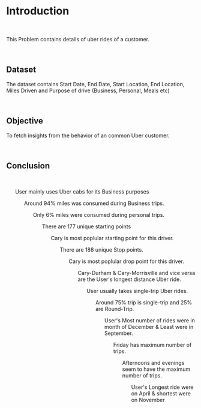 <h1>Introduction</h1>
<br>
  <p>This Problem contains details of uber rides of a customer.</p>

<br>
<h2>Dataset</h2>
<p>The dataset contains Start Date, End Date, Start Location, End Location, Miles Driven and Purpose of drive (Business, Personal, Meals etc)
</p>

<br>
<h2>Objective</h2>
<p>To fetch insights from the behavior of an common Uber customer.
</p>

<br>
<h2>Conclusion</h2>
<br>
<ol> User mainly uses Uber cabs for its Business purposes<br>
<ol> Around 94% miles was consumed during Business trips.<br>
<ol> Only 6% miles were consumed during personal trips.<br>
<ol> There are 177 unique starting points<br>
<ol> Cary is most poplular starting point for this driver.<br>
<ol> There are 188 unique Stop points.<br>
<ol> Cary is most poplular drop point for this driver.<br>
<ol> Cary-Durham & Cary-Morrisville and vice versa are the User's longest distance Uber ride.<br>
<ol> User usually takes single-trip Uber rides.<br>
<ol> Around 75% trip is single-trip and 25% are Round-Trip.<br>
<ol> User's Most number of rides were in month of December & Least were in September.<br>
<ol> Friday has maximum number of trips.<br>
<ol> Afternoons and evenings seem to have the maximum number of trips.<br>
<ol> User's Longest ride were on April & shortest were on November<br>
